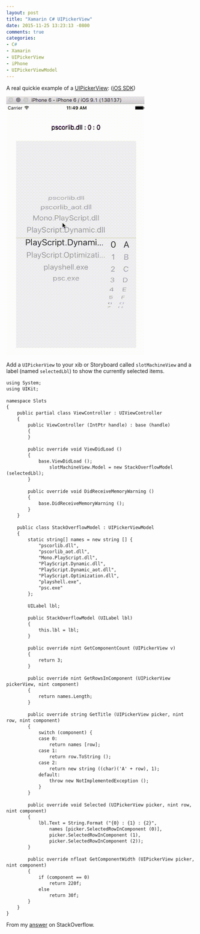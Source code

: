 ```yaml
---
layout: post
title: "Xamarin C# UIPickerView"
date: 2015-11-25 13:23:13 -0800
comments: true
categories: 
- C#
- Xamarin
- UIPickerView
- iPhone
- UIPickerViewModel
---
```

A real quickie example of a [UIPickerView][1]: ([iOS SDK][2])

![](/images/Xamarin-iPhone-Picker.gif)

Add a `UIPickerView` to your xib or Storyboard called `slotMachineView` and a label (named `selectedLbl`) to show the currently selected items.


    using System;
    using UIKit;
    
    namespace Slots
    {
    	public partial class ViewController : UIViewController
    	{
    		public ViewController (IntPtr handle) : base (handle)
    		{
    		}
    
    		public override void ViewDidLoad ()
    		{
    			base.ViewDidLoad ();
    				slotMachineView.Model = new StackOverflowModel (selectedLbl);
    		}
    
    		public override void DidReceiveMemoryWarning ()
    		{
    			base.DidReceiveMemoryWarning ();
    		}
    	}
    
    	public class StackOverflowModel : UIPickerViewModel
    	{
    		static string[] names = new string [] {
    			"pscorlib.dll",
    			"pscorlib_aot.dll",
    			"Mono.PlayScript.dll",
    			"PlayScript.Dynamic.dll",
    			"PlayScript.Dynamic_aot.dll",
    			"PlayScript.Optimization.dll",
    			"playshell.exe",
    			"psc.exe"
    		};
    
    		UILabel lbl;
    
    		public StackOverflowModel (UILabel lbl)
    		{
    			this.lbl = lbl;
    		}
    
    		public override nint GetComponentCount (UIPickerView v)
    		{
    			return 3;
    		}
    
    		public override nint GetRowsInComponent (UIPickerView pickerView, nint component)
    		{
    			return names.Length;
    		}
    
    		public override string GetTitle (UIPickerView picker, nint row, nint component)
    		{
    			switch (component) {
    			case 0:
    				return names [row];
    			case 1:
    				return row.ToString ();
    			case 2:
    				return new string ((char)('A' + row), 1);
    			default:
    				throw new NotImplementedException ();
    			}
    		}
    
    		public override void Selected (UIPickerView picker, nint row, nint component)
    		{
    			lbl.Text = String.Format ("{0} : {1} : {2}",
    				names [picker.SelectedRowInComponent (0)],
    				picker.SelectedRowInComponent (1),
    				picker.SelectedRowInComponent (2));
    		}
    
    		public override nfloat GetComponentWidth (UIPickerView picker, nint component)
    		{
    			if (component == 0)
    				return 220f;
    			else
    				return 30f;
    		}
    	}
    }

From my [answer](http://stackoverflow.com/a/33902474/4984832) on StackOverflow.

  [1]: https://developer.xamarin.com/api/type/MonoTouch.UIKit.UIPickerView/
  [2]: http://developer.apple.com/library/ios/documentation/UIKit/Reference/UIPickerView_Class/index.html
 